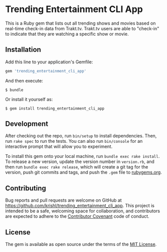 # Trending Entertainment CLI App

This is a Ruby gem that lists out all trending shows and movies based on real-time check-in data from Trakt.tv. Trakt.tv users are able to "check-in" to indicate that they are watching a specific show or movie.

## Installation

Add this line to your application's Gemfile:

```ruby
gem 'trending_entertainment_cli_app'
```

And then execute:

    $ bundle

Or install it yourself as:

    $ gem install trending_entertainment_cli_app

## Development

After checking out the repo, run `bin/setup` to install dependencies. Then, run `rake spec` to run the tests. You can also run `bin/console` for an interactive prompt that will allow you to experiment.

To install this gem onto your local machine, run `bundle exec rake install`. To release a new version, update the version number in `version.rb`, and then run `bundle exec rake release`, which will create a git tag for the version, push git commits and tags, and push the `.gem` file to [rubygems.org](https://rubygems.org).

## Contributing

Bug reports and pull requests are welcome on GitHub at https://github.com/krishl/trending_entertainment_cli_app. This project is intended to be a safe, welcoming space for collaboration, and contributors are expected to adhere to the [Contributor Covenant](http://contributor-covenant.org) code of conduct.


## License

The gem is available as open source under the terms of the [MIT License](http://opensource.org/licenses/MIT).

